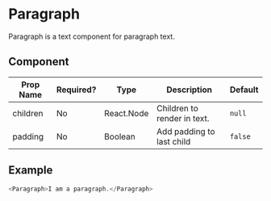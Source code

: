 # Paragraph
Paragraph is a text component for paragraph text.

## Component

| Prop Name  | Required?  | Type       | Description                         | Default |
| ---------- | ---------- | ---------- | ----------------------------------- | ------- |
| children   | No         | React.Node | Children to render in text.         | `null`  |
| padding    | No         | Boolean    | Add padding to last child           | `false` |

## Example
```javascript
<Paragraph>I am a paragraph.</Paragraph>
```
